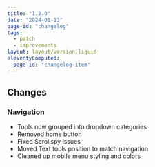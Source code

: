 ```yaml
---
title: "1.2.0"
date: "2024-01-13"
page-id: "changelog"
tags: 
  - patch
  - improvements
layout: layout/version.liquid
eleventyComputed:
  page-id: "changelog-item"
---
```

## Changes
### Navigation
 - Tools now grouped into dropdown categories
 - Removed home button
 - Fixed Scrollspy issues
 - Moved Text tools position to match navigation
 - Cleaned up mobile menu styling and colors